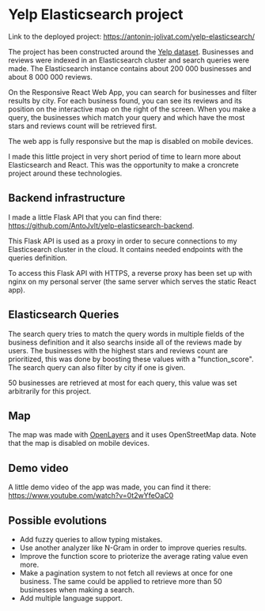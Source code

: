 # Yelp Elasticsearch project

Link to the deployed project: https://antonin-jolivat.com/yelp-elasticsearch/

The project has been constructed around the [Yelp dataset](https://www.yelp.com/dataset). Businesses and reviews were indexed in an Elasticsearch cluster and search queries were made. The Elasticsearch instance contains about 200 000 businesses and about 8 000 000 reviews.

On the Responsive React Web App, you can search for businesses and filter results by city. For each business found, you can see its reviews and its position on the interactive map on the right of the screen. When you make a query, the businesses which match your query and which have the most stars and reviews count will be retrieved first.

The web app is fully responsive but the map is disabled on mobile devices.

I made this little project in very short period of time to learn more about Elasticsearch and React. This was the opportunity to make a croncrete project around these technologies.

## Backend infrastructure

I made a little Flask API that you can find there: https://github.com/AntoJvlt/yelp-elasticsearch-backend.

This Flask API is used as a proxy in order to secure connections to my Elasticsearch cluster in the cloud. It contains needed endpoints with the queries definition.

To access this Flask API with HTTPS, a reverse proxy has been set up with nginx on my personal server (the same server which serves the static React app).

## Elasticsearch Queries

The search query tries to match the query words in multiple fields of the business definition and it also searchs inside all of the reviews made by users. 
The businesses with the highest stars and reviews count are prioritized, this was done by boosting these values with a "function_score". 
The search query can also filter by city if one is given.

50 businesses are retrieved at most for each query, this value was set arbitrarily for this project.

## Map

The map was made with [OpenLayers](https://openlayers.org/) and it uses OpenStreetMap data. Note that the map is disabled on mobile devices.

## Demo video

A little demo video of the app was made, you can find it there: https://www.youtube.com/watch?v=0t2wYfeOaC0

## Possible evolutions

* Add fuzzy queries to allow typing mistakes.
* Use another analyzer like N-Gram in order to improve queries results.
* Improve the function score to prioterize the average rating value even more.
* Make a pagination system to not fetch all reviews at once for one business. The same could be applied to retrieve more than 50 businesses when making a search.
* Add multiple language support.
